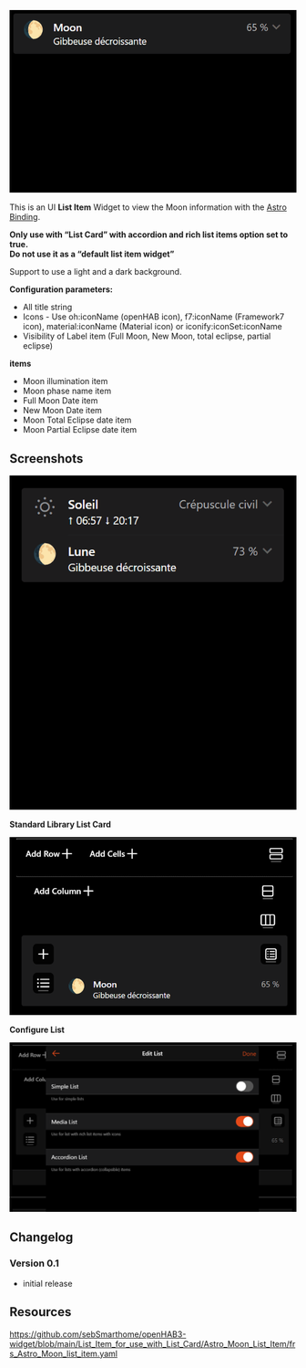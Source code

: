 ![Screen1](https://github.com/sebSmarthome/openHAB3-widget/raw/main/List_Item_for_use_with_List_Card/Astro_Moon_List_Item/screenshots/AstroMoonListItemScreenShot.gif)

This is an UI **List Item** Widget to view the Moon information with the [Astro Binding](https://www.openhab.org/addons/bindings/astro/).

**Only use with “List Card” with accordion and rich list items option set to true.<br>Do not use it as a “default list item widget”**

Support to use a light and a dark background.

**Configuration parameters:**

* All title string
* Icons - Use oh:iconName (openHAB icon), f7:iconName (Framework7 icon), material:iconName (Material icon) or iconify:iconSet:iconName
* Visibility of Label item (Full Moon, New Moon, total eclipse, partial eclipse)

**items**

* Moon illumination item
* Moon phase name item
* Full Moon Date item
* New Moon Date item
* Moon Total Eclipse date item
* Moon Partial Eclipse date item

## Screenshots

![Screen4](https://github.com/sebSmarthome/openHAB3-widget/raw/main/List_Item_for_use_with_List_Card/Astro_Sun_List_Item/screenshots/AstroListItemScreenShot.gif)

**Standard Library List Card**

![Screen2](https://github.com/sebSmarthome/openHAB3-widget/raw/main/List_Item_for_use_with_List_Card/Astro_Moon_List_Item/screenshots/AstroMoonListItemScreenShot3.PNG)

**Configure List**

![Screen3](https://github.com/sebSmarthome/openHAB3-widget/raw/main/List_Item_for_use_with_List_Card/Astro_Moon_List_Item/screenshots/AstroMoonListItemScreenShot2.PNG)

## Changelog

### Version 0.1

* initial release

## Resources

<https://github.com/sebSmarthome/openHAB3-widget/blob/main/List_Item_for_use_with_List_Card/Astro_Moon_List_Item/frs_Astro_Moon_list_item.yaml>
